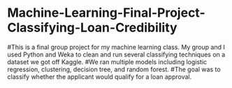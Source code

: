 # Machine-Learning-Final-Project-Classifying-Loan-Credibility

#This is a final group project for my machine learning class. My group and I used Python and Weka to clean and run several classifying techniques on a dataset we got off Kaggle. 
#We ran multiple models including logistic regression, clustering, decision tree, and random forest.
#The goal was to classify whether the applicant would qualify for a loan approval. 
